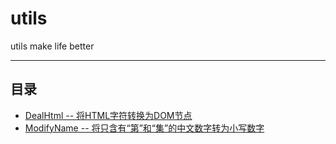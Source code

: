 utils
===========================
utils make life better
****
## 目录
* [DealHtml -- 将HTML字符转换为DOM节点](DealHtml)
* [ModifyName -- 将只含有“第”和“集”的中文数字转为小写数字](ModifyName)
